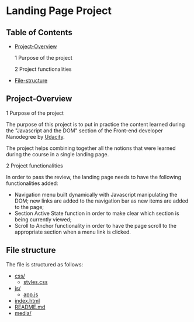# Landing Page Project

## Table of Contents

* [Project-Overview](#project-overview)

  1 Purpose of the project

  2 Project functionalities

* [File-structure](#file-structure)

## Project-Overview

   1 Purpose of the project

The purpose of this project is to put in practice the content learned during the "Javascript and the DOM" section of the Front-end developer Nanodegree by [Udacity](https://www.udacity.com/).

The project helps combining together all the notions that were learned during the course in a single landing page.


   2 Project functionalities

In order to pass the review, the landing page needs to have the following functionalities added:

* Navigation menu built dynamically with Javascript manipulating the DOM; new links are added to the navigation bar as new items are added to the page;
* Section Active State function in order to make clear which section is being currently viewed;
* Scroll to Anchor functionality in order to have the page scroll to the appropriate section when a menu link is clicked.


## File structure

The file is structured as follows:

* [css/](.\landing-page\css)
  * [styles.css](.\landing-page\css\styles.css)
* [js/](.\landing-page\js)
  * [app.js](.\landing-page\js\app.js)
* [index.html](index.html)
* [README.md](.\landing-page\README.md)
* [media/](.landing-page\media)
